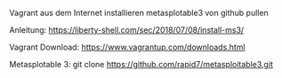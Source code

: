 Vagrant aus dem Internet installieren
metasplotable3 von github pullen

Anleitung: 
https://liberty-shell.com/sec/2018/07/08/install-ms3/


Vagrant Download: 
https://www.vagrantup.com/downloads.html


Metasplotable 3:
git clone https://github.com/rapid7/metasploitable3.git
